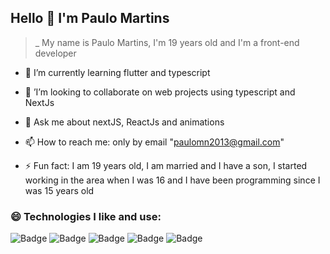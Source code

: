
## Hello 👋 I'm Paulo Martins

<!--
**Paulo-Martin182/Paulo-Martin182** is a ✨ _special_ ✨ repository because its `README.md` (this file) appears on your GitHub profile.

Here are some ideas to get you started:

- 🔭 I’m currently working on ...
- 🌱 I’m currently learning ...
- 👯 I’m looking to collaborate on ...
- 🤔 I’m looking for help with ...
- 💬 Ask me about ...
- 📫 How to reach me: ...
- 😄 Pronouns: ...
- ⚡ Fun fact: ...
-->

>_ My name is Paulo Martins, I'm 19 years old and I'm a front-end developer

- 🌱 I’m currently learning flutter and typescript

- 👯  ’I’m looking to collaborate on web projects using typescript and NextJs

- 💬 Ask me about nextJS, ReactJs and animations

- 📫 How to reach me: only by email "paulomn2013@gmail.com" 

- ⚡ Fun fact: I am 19 years old, I am married and I have a son, I started working in the area when I was 16 and I have been programming since I was 15 years old


### 😄 Technologies I like and use: 
![Badge](https://img.shields.io/badge/Typescript-%237159c1?style=for-the-badge&logo=🖨️)
![Badge](https://img.shields.io/badge/ReactJS-%237159c1?style=for-the-badge&logo=⌨️)
![Badge](https://img.shields.io/badge/NextJS-%237159c1?style=for-the-badge&logo=ghost)
![Badge](https://img.shields.io/badge/Cypress-%237159c1?style=for-the-badge&logo=🧸)
![Badge](https://img.shields.io/badge/Styled_Components-%237159c1?style=for-the-badge&logo=🖤)
